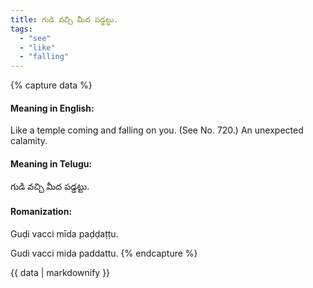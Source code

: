 ```yaml
---
title: గుడి వచ్చి మీద పడ్డట్టు.
tags:
  - "see"
  - "like"
  - "falling"
---
```


{% capture data %}
#### Meaning in English:
Like a temple coming and falling on you.
(See No. 720.)
An unexpected calamity.

#### Meaning in Telugu:
గుడి వచ్చి మీద పడ్డట్టు.

#### Romanization:
Guḍi vacci mīda paḍḍaṭṭu.

Gudi vacci mida paddattu.
{% endcapture %}

{{ data | markdownify }}

